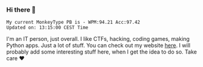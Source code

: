 ### Hi there 👋
<!-- PB START -->
```
My current MonkeyType PB is - WPM:94.21 Acc:97.42
Updated on: 13:15:00 CEST Time
```
<!-- PB END -->
I'm an IT person, just overall. I like CTFs, hacking, coding games, making Python apps. Just a lot of stuff.
You can check out my website [here](https://skill3472.github.io/).
I will probably add some interesting stuff here, when I get the idea to do so. Take care ❤️

